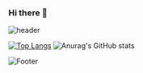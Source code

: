 ### Hi there 👋

<!--
**yujeong811/yujeong811** is a ✨ _special_ ✨ repository because its `README.md` (this file) appears on your GitHub profile.

Here are some ideas to get you started:

- 🔭 I’m currently working on ...
- 🌱 I’m currently learning ...
- 👯 I’m looking to collaborate on ...
- 🤔 I’m looking for help with ...
- 💬 Ask me about ...
- 📫 How to reach me: ...
- 😄 Pronouns: ...
- ⚡ Fun fact: ...
-->
![header](https://capsule-render.vercel.app/api?type=waving&color=auto&height=300&section=header&text=capsule%20render&fontSize=90)

[![Top Langs](https://github-readme-stats.vercel.app/api/top-langs/?username=yujeong811&layout=compact)](https://github.com/yujeong811/github-readme-stats)
![Anurag's GitHub stats](https://github-readme-stats.vercel.app/api?username=yujeong811&show_icons=true&theme=radical)

![Footer](https://capsule-render.vercel.app/api?type=waving&color=auto&height=200&section=footer)
